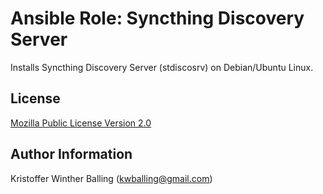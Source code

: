 # Ansible Role: Syncthing Discovery Server

Installs Syncthing Discovery Server (stdiscosrv) on Debian/Ubuntu Linux.

License
-------

[Mozilla Public License Version 2.0](http://mozilla.org/MPL/2.0/)

Author Information
------------------

Kristoffer Winther Balling (kwballing@gmail.com)
